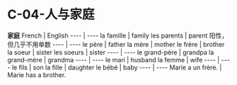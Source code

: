 ﻿# C-04-人与家庭

**家庭**
French | English
---- | ----
la famille | family
les parents | parent 阳性，但几乎不用单数
---- | ----
le père | father
la mère | mother
le frère | brother
la soeur | sister
les soeurs | sister
---- | ----
le grand-père | grandpa
la grand-mère | grandma
---- | ----
le mari | husband
la femme | wife
---- | ----
le fils | son
la fille | daughter
le bébé | baby
---- | ----
Marie a un frère. | Marie has a brother.



